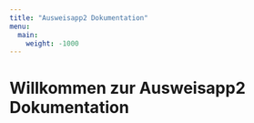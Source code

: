 ```yaml
---
title: "Ausweisapp2 Dokumentation"
menu:
  main:
    weight: -1000
---
```


# Willkommen zur Ausweisapp2 Dokumentation